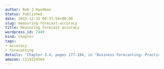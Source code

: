```yaml
---
author: Rob J Hyndman
Status: Published
date: 2015-12-31 00:37:54+00:00
slug: measuring-forecast-accuracy
title: Measuring forecast accuracy
wordpress_id: 2449
kind: chapter
tags:
- accuracy
- forecasting
details: 'Chapter 3.4, pages 177-184, in "Business Forecasting: Practical Problems and Solutions", John Wiley & Sons'
amazon: 111922456X 
---
```

